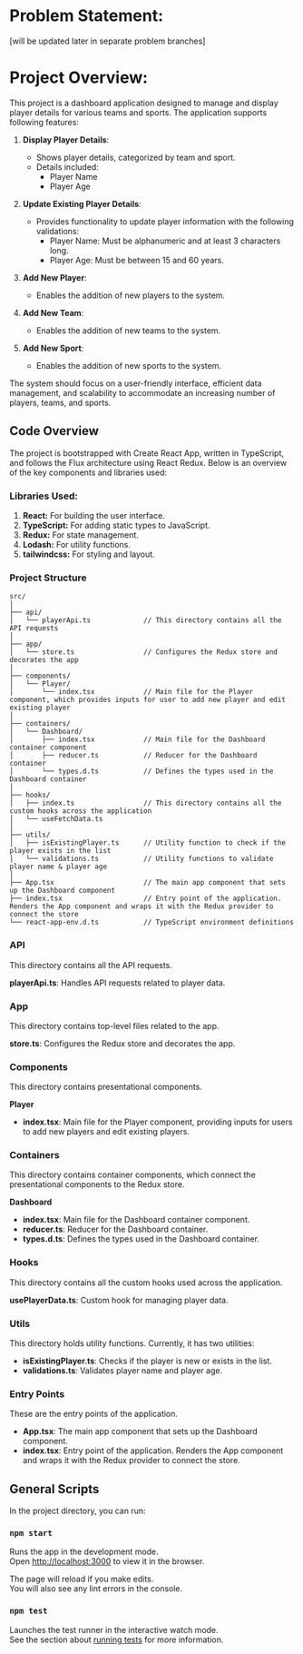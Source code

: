 # Problem Statement:

[will be updated later in separate problem branches]

# Project Overview:
This project is a dashboard application designed to manage and display player details for various teams and sports. The application supports following features:

1. **Display Player Details**:
    - Shows player details, categorized by team and sport.
    - Details included:
        - Player Name
        - Player Age

2. **Update Existing Player Details**:
    - Provides functionality to update player information with the following validations:
        - Player Name: Must be alphanumeric and at least 3 characters long.
        - Player Age: Must be between 15 and 60 years.

3. **Add New Player**:
    - Enables the addition of new players to the system.

4. **Add New Team**:
    - Enables the addition of new teams to the system.

5. **Add New Sport**:
    - Enables the addition of new sports to the system.

The system should focus on a user-friendly interface, efficient data management, and scalability to accommodate an increasing number of players, teams, and sports.


## Code Overview

The project is bootstrapped with Create React App, written in TypeScript, and follows the Flux architecture using React Redux. Below is an overview of the key components and libraries used:

### Libraries Used:

1. **React:** For building the user interface.
2. **TypeScript:** For adding static types to JavaScript.
3. **Redux:** For state management.
4. **Lodash:** For utility functions.
5. **tailwindcss:** For styling and layout.

### Project Structure

```plaintext
src/
│
├── api/
│   └── playerApi.ts             // This directory contains all the API requests
│
├── app/
│   └── store.ts                 // Configures the Redux store and decorates the app
│
├── components/
│   └── Player/
│       └── index.tsx            // Main file for the Player component, which provides inputs for user to add new player and edit existing player
│
├── containers/
│   └── Dashboard/
│       ├── index.tsx            // Main file for the Dashboard container component
│       ├── reducer.ts           // Reducer for the Dashboard container
│       └── types.d.ts           // Defines the types used in the Dashboard container
│
├── hooks/
│   ├── index.ts                 // This directory contains all the custom hooks across the application
│   └── useFetchData.ts
│
├── utils/
│   ├── isExistingPlayer.ts      // Utility function to check if the player exists in the list
│   └── validations.ts           // Utility functions to validate player name & player age
│
├── App.tsx                      // The main app component that sets up the Dashboard component
├── index.tsx                    // Entry point of the application. Renders the App component and wraps it with the Redux provider to connect the store
└── react-app-env.d.ts           // TypeScript environment definitions
```


### API

This directory contains all the API requests.

**playerApi.ts**: Handles API requests related to player data.


### App

This directory contains top-level files related to the app.

**store.ts**: Configures the Redux store and decorates the app.


### Components

This directory contains presentational components.

**Player**
   - **index.tsx**: Main file for the Player component, providing inputs for users to add new players and edit existing players.


### Containers

This directory contains container components, which connect the presentational components to the Redux store.

**Dashboard**
   - **index.tsx**: Main file for the Dashboard container component.
   - **reducer.ts**: Reducer for the Dashboard container.
   - **types.d.ts**: Defines the types used in the Dashboard container.


### Hooks
This directory contains all the custom hooks used across the application.

**usePlayerData.ts**: Custom hook for managing player data.


### Utils
This directory holds utility functions. Currently, it has two utilities:
- **isExistingPlayer.ts**: Checks if the player is new or exists in the list.
- **validations.ts**: Validates player name and player age.


### Entry Points
These are the entry points of the application.
- **App.tsx**: The main app component that sets up the Dashboard component.
- **index.tsx**: Entry point of the application. Renders the App component and wraps it with the Redux provider to connect the store.



## General Scripts

In the project directory, you can run:

### `npm start`

Runs the app in the development mode.\
Open [http://localhost:3000](http://localhost:3000) to view it in the browser.

The page will reload if you make edits.\
You will also see any lint errors in the console.

### `npm test`

Launches the test runner in the interactive watch mode.\
See the section about [running tests](https://facebook.github.io/create-react-app/docs/running-tests) for more information.
